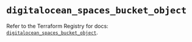 # `digitalocean_spaces_bucket_object`

Refer to the Terraform Registry for docs: [`digitalocean_spaces_bucket_object`](https://registry.terraform.io/providers/digitalocean/digitalocean/2.45.0/docs/resources/spaces_bucket_object).
